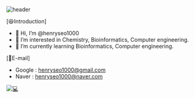 ![header](https://capsule-render.vercel.app/api?type=wave&color=055B87&height=150&section=header&text=Welcome!&fontColor=ffffff&fontSize=70&animation=fadeIn&fontAlignY=55)

[:satisfied:Introduction]
- 👋 Hi, I’m @henryseo1000
- 👀 I’m interested in Chemistry, Bioinformatics, Computer engineering.
- 🌱 I’m currently learning Bioinformatics, Computer engineering.


[:email:E-mail]
- Google : henryseo1000@gmail.com
- Naver : henryseo1000@naver.com

[![:computer:](http://mazassumnida.wtf/api/generate_badge?boj=henryseo1000)](https://solved.ac/{handle})

<!---
henryseo1000/henryseo1000 is a ✨ special ✨ repository because its `README.md` (this file) appears on your GitHub profile.
You can click the Preview link to take a look at your changes.
--->
